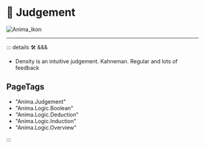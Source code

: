 # 💜 <anima>Judgement</anima>

![Anima_Ikon](/Ikon/Anima_Ikon.png)

---

<!-- =================================================== -->
<!-- =================================================== -->
<!-- =================================================== -->
<!-- =================================================== -->
<!-- =================================================== -->
::: details 🛠 <dev>&&&</dev>

- Density is an intuitive judgement. Kahneman. Regular and lots of feedback

<h2>PageTags</h2>

- "Anima.Judgement"
- "Anima.Logic.Boolean"
- "Anima.Logic.Deduction"
- "Anima.Logic.Induction"
- "Anima.Logic.Overview"

:::
